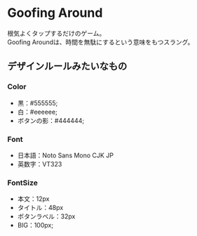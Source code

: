 # Goofing Around
根気よくタップするだけのゲーム。  
Goofing Aroundは、時間を無駄にするという意味をもつスラング。

## デザインルールみたいなもの
### Color
- 黒：#555555;
- 白：#eeeeee;
- ボタンの影：#444444;

### Font
- 日本語：Noto Sans Mono CJK JP
- 英数字：VT323

### FontSize
- 本文：12px
- タイトル：48px
- ボタンラベル：32px
- BIG：100px;